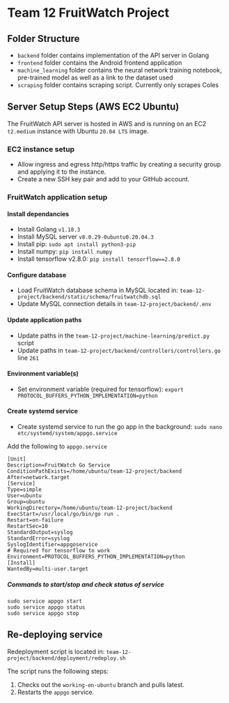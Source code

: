 # Team 12 FruitWatch Project

## Folder Structure

- `backend` folder contains implementation of the API server in Golang
- `frontend` folder contains the Android frontend application
- `machine_learning` folder contains the neural network training notebook, pre-trained model as well as a link to the dataset used
- `scraping` folder contains scraping script. Currently only scrapes Coles


## Server Setup Steps (AWS EC2 Ubuntu)
The FruitWatch API server is hosted in AWS and is running on an EC2 ```t2.medium``` instance with Ubuntu ```20.04 LTS``` image.

### EC2 instance setup
- Allow ingress and egress http/https traffic by creating a security group and applying it to the instance.
- Create a new SSH key pair and add to your GitHub account.

### FruitWatch application setup
#### Install dependancies
- Install Golang ```v1.18.3```
- Install MySQL server ```v8.0.29-0ubuntu0.20.04.3```
- Install pip: ```sudo apt install python3-pip```
- Install numpy: ```pip install numpy```
- Install tensorflow v2.8.0: ```pip install tensorflow==2.8.0```
#### Configure database
- Load FruitWatch database schema in MySQL located in: ```team-12-project/backend/static/schema/fruitwatchdb.sql```
- Update MySQL connection details in ```team-12-project/backend/.env```
#### Update application paths
- Update paths in the ```team-12-project/machine-learning/predict.py``` script
- Update paths in ```team-12-project/backend/controllers/controllers.go``` line ```261```
#### Environment variable(s)
- Set environment variable (required for tensorflow): ```export PROTOCOL_BUFFERS_PYTHON_IMPLEMENTATION=python```
#### Create systemd service
- Create systemd service to run the go app in the background: ```sudo nano etc/systemd/system/appgo.service```

Add the following to ```appgo.service```
```
[Unit]
Description=FruitWatch Go Service
ConditionPathExists=/home/ubuntu/team-12-project/backend
After=network.target
[Service]
Type=simple
User=ubuntu
Group=ubuntu
WorkingDirectory=/home/ubuntu/team-12-project/backend
ExecStart=/usr/local/go/bin/go run .
Restart=on-failure
RestartSec=10
StandardOutput=syslog
StandardError=syslog
SyslogIdentifier=appgoservice
# Required for tensorflow to work
Environment=PROTOCOL_BUFFERS_PYTHON_IMPLEMENTATION=python
[Install]
WantedBy=multi-user.target
```

##### Commands to start/stop and check status of service
```
sudo service appgo start
sudo service appgo status
sudo service appgo stop
```

## Re-deploying service
Redeployment script is located in: ```team-12-project/backend/deployment/redeploy.sh```

The script runs the following steps:
1. Checks out the ```working-on-ubuntu``` branch and pulls latest.
2. Restarts the ```appgo``` service.


